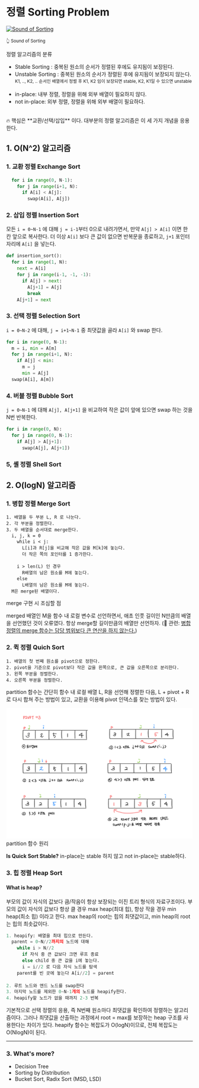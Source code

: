 # 정렬 Sorting Problem


[![Sound of Sorting](http://img.youtube.com/vi/kPRA0W1kECg/0.jpg)](https://youtu.be/kPRA0W1kECg)

<small>👆 Sound of Sorting</small>

정렬 알고리즘의 분류

* Stable Sorting : 중복된 원소의 순서가 정렬된 후에도 유지됨이 보장된다.
* Unstable Sorting : 중복된 원소의 순서가 정렬된 후에 유지됨이 보장되지 않는다.
  <small>K1, .., K2, .. 순서인 배열에서 정렬 후 K1, K2 임이 보장되면 stable, K2, K1일 수 있으면 unstable</small>
<br/><br/>
* in-place: 내부 정렬, 정렬을 위해 외부 배열이 필요하지 않다.
* not in-place: 외부 정렬, 정렬을 위해 외부 배열이 필요하다.

<br/>
🔥 핵심은 **교환/선택/삽입** 이다. 대부분의 정렬 알고리즘은 이 세 가지 개념을 응용한다.


## 1. O(N^2) 알고리즘

### 1. 교환 정렬 Exchange Sort
```python
  for i in range(0, N-1):
    for j in range(i+1, N):
      if A[i] < A[j]:
        swap(A[i], A[j])
```
### 2. 삽입 정렬 Insertion Sort
모든 `i = 0~N-1` 에 대해 `j = i-1`부터 0으로 내려가면서, 만약 `A[j] > A[i]` 이면 한 칸 앞으로 복사한다. 더 이상 `A[i]` 보다 큰 값이 없으면 반복문을 종료하고, `j+1` 포인터 자리에 `A[i]` 을 넣는다. 
```python
def insertion_sort():
  for i in range(1, N):
    next = A[i]
    for j in range(i-1, -1, -1):
      if A[j] > next:
        A[j+1] = A[j]
        break
    A[j+1] = next
```

### 3. 선택 정렬 Selection Sort
`i = 0~N-2` 에 대해, `j = i+1~N-1` 중 최댓값을 골라 `A[i]` 와 swap 한다.
```python
for i in range(0, N-1):
  m = i, min = A[m]
  for j in range(i+1, N):
    if A[j] < min:
      m = j
      min = A[j]
  swap(A[i], A[m])
```

### 4. 버블 정렬 Bubble Sort
`j = 0~N-1` 에 대해 `A[j], A[j+1]` 을 비교하여 작은 값이 앞에 있으면 swap 하는 것을 N번 반복한다.
```python
for i in range(0, N):
  for j in range(0, N-1):
    if A[j] > A[j+1]:
      swap(A[j], A[j+1])
```

### 5, 셸 정렬 Shell Sort 

## 2. O(logN) 알고리즘

### 1. 병합 정렬 Merge Sort

```
1. 배열을 두 부분 L, R 로 나눈다.
2. 각 부분을 정렬한다.
3. 두 배열을 순서대로 merge한다.
  i, j, k = 0
    while i < j:
      L[i]과 R[j]을 비교해 작은 값을 M[k]에 놓는다.
      더 작은 쪽의 포인터를 1 증가한다.
      
    i > len(L) 인 경우
      R배열의 남은 원소를 M에 놓는다.
    else
      L배열의 남은 원소를 M에 놓는다.
  M은 merge된 배열이다.
```
merge 구현 시 조심할 점

merged 배열인 M을 함수 내 로컬 변수로 선언하면서, 애초 인풋 길이인 N만큼의 배열을 선언했던 것이 오류였다. 항상 merge할 길이만큼의 배열만 선언하자. (👀 관련:  [병합 정렬의 merge 함수는 담당 범위보다 큰 연산을 하지 않는다.](https://www.acmicpc.net/board/view/109246))

### 2. 퀵 정렬 Quich Sort
```
1. 배열의 첫 번째 원소를 pivot으로 정한다.
2. pivot을 기준으로 pivot보다 작은 값을 왼쪽으로, 큰 값을 오른쪽으로 분리한다.
3. 왼쪽 부분을 정렬한다.
4. 오른쪽 부분을 정렬한다.
```
partition 함수는 간단히 함수 내 로컬 배열 L, R을 선언해 정렬한 다음, L + pivot + R 로 다시 합쳐 주는 방법이 있고, 교환을 이용해 pivot 인덱스를 찾는 방법이 있다.

![partition function](./images/quicksort_partition.jpeg)partition 함수 원리

**Is Quick Sort Stable?** in-place는 stable 하지 않고 not in-place는 stable하다. 


### 3. 힙 정렬 Heap Sort
#### What is heap?
부모의 값이 자식의 값보다 큼/작음이 항상 보장되는 이진 트리 형식의 자료구조이다. 부모의 값이 자식의 값보다 항상 클 경우 max heap(최대 힙), 항상 작을 경우 min heap(최소 힙) 이라고 한다. max heap의 root는 힙의 최댓값이고, min heap의 root는 힙의 최솟값이다.

```python
1. heapify: 배열을 최대 힙으로 만든다.
  parent = 0~N//2까지의 노드에 대해
    while i > N//2
      if 자식 중 큰 값보다 크면 루프 종료
      else child 중 큰 값을 i에 놓는다.
      i = i//2 로 다음 자식 노드를 탐색
    parent를 빈 곳에 놓는다 A[i//2] = parent

2. 루트 노드와 엔드 노드를 swap한다
3. 마지막 노드를 제외한 0~N-1개의 노드를 heapify한다.
4. heapify할 노드가 없을 때까지 2-3 반복
```

기본적으로 선택 정렬의 응용, 즉 N번째 원소마다 최댓값을 확인하여 정렬하는 알고리즘이다. 그러나 최댓값을 산출하는 과정에서 root = max를 보장하는 heap 구조를 사용한다는 차이가 있다. heapify 함수는 복잡도가 O(logN)이므로, 전체 복잡도는 O(NlogN)이 된다.


---
### 3. What's more?
* Decision Tree
* Sorting by Distribution
* Bucket Sort, Radix Sort (MSD, LSD)

